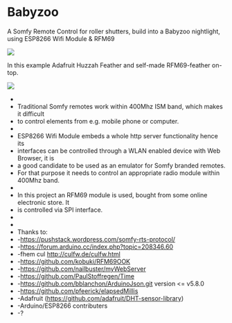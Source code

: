 # Babyzoo
A Somfy Remote Control for roller shutters, build into a Babyzoo nightlight, using ESP8266 Wifi Module &amp; RFM69

<img src="https://github.com/maroprjs/Babyzoo/blob/master/libs/BabyzooLib/docs/turtle3.png">

In this example Adafruit Huzzah Feather and self-made RFM69-feather on-top.

<img src="https://github.com/maroprjs/Babyzoo/blob/master/libs/BabyzooLib/docs/turtle7.png">

 *
 * Traditional Somfy remotes work within 400Mhz ISM band, which makes it difficult
 * to control elements from e.g. mobile phone or computer.
 *
 * ESP8266 Wifi Module embeds a whole http server functionality hence its
 * interfaces can be controlled through a WLAN enabled device with Web Browser, it is
 * a good candidate to be used as an emulator for Somfy branded remotes.
 * For that purpose it needs to control an appropriate radio module within 400Mhz band.
 *
 * In this project an RFM69 module is used, bought from some online electronic store. It
 * is controlled via SPI interface.
 *
 *
 * Thanks to:
 *  -https://pushstack.wordpress.com/somfy-rts-protocol/
 *  -https://forum.arduino.cc/index.php?topic=208346.60
 *  -fhem cul http://culfw.de/culfw.html
 *  -https://github.com/kobuki/RFM69OOK
 *  -https://github.com/nailbuster/myWebServer
 *  -https://github.com/PaulStoffregen/Time
 *  -https://github.com/bblanchon/ArduinoJson.git version <= v5.8.0
 *  -https://github.com/pfeerick/elapsedMillis
 *  -Adafruit (https://github.com/adafruit/DHT-sensor-library)
 *  -Arduino/ESP8266 contributers
 *  -?
 
